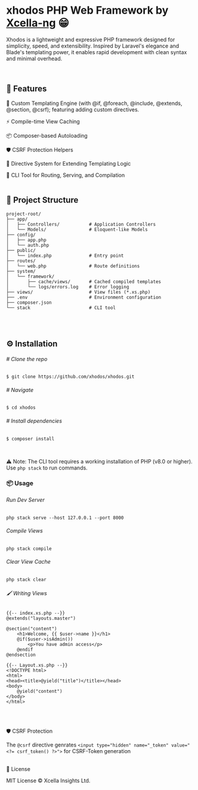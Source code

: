 # xhodos PHP  Web Framework by [Xcella-ng](https://github.com/Xcella-ng) 😁

Xhodos is a lightweight and expressive PHP framework designed for simplicity, speed, and extensibility. Inspired by Laravel's elegance and Blade's templating power, it enables rapid development with clean syntax and minimal overhead.

<br>

## 🚀 Features

🔧 Custom Templating Engine (with @if, @foreach, @include, @extends, @section, @csrf); featuring adding custom directives.

⚡ Compile-time View Caching

📦 Composer-based Autoloading

🛡️ CSRF Protection Helpers

🧩 Directive System for Extending Templating Logic

🧰 CLI Tool for Routing, Serving, and Compilation
<br>
<br>

## 📁 Project Structure

```
project-root/
├── app/
│   ├── Controllers/           # Application Controllers
│   └── Models/                # Eloquent-like Models
├── config/
│   ├── app.php
│   └── auth.php
├── public/
│   └── index.php              # Entry point
├── routes/
│   └── web.php                # Route definitions
├── system/
│   └── framework/
│       ├── cache/views/       # Cached compiled templates
│       └── logs/errors.log    # Error logging
├── views/                     # View files (*.xs.php)
├── .env                       # Environment configuration
├── composer.json
└── stack                      # CLI tool
```
<br>
<br>

## ⚙️ Installation

###### # Clone the repo
`$ git clone https://github.com/xhodos/xhodos.git`

###### # Navigate
`$ cd xhodos`

###### # Install dependencies
`$ composer install`

<br>

⚠️ Note: The CLI tool requires a working installation of PHP (v8.0 or higher). Use `php stack` to run commands.

### 📦 Usage

###### Run Dev Server

`php stack serve --host 127.0.0.1 --port 8000`

###### Compile Views

`php stack compile`

###### Clear View Cache

`php stack clear`

###### 🖌️ Writing Views
```
{{-- index.xs.php --}}
@extends("layouts.master")

@section("content")
    <h1>Welcome, {{ $user->name }}</h1>
    @if($user->isAdmin())
        <p>You have admin access</p>
    @endif
@endsection

{{-- Layout.xs.php --}}
<!DOCTYPE html>
<html>
<head><title>@yield("title")</title></head>
<body>
    @yield("content")
</body>
</html>
```
<br>
<br>

🛡️ CSRF Protection

The `@csrf` directive genrates `<input type="hidden" name="_token" value="<?= csrf_token() ?>">` for CSRF-Token generation
<br>
<br>

📜 License

MIT License © Xcella Insights Ltd.
